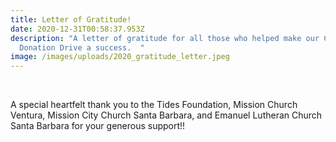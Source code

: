 ```yaml
---
title: Letter of Gratitude!
date: 2020-12-31T00:58:37.953Z
description: "A letter of gratitude for all those who helped make our Christmas
  Donation Drive a success.  "
image: /images/uploads/2020_gratitude_letter.jpeg
---
```

<br>

A special heartfelt thank you to the Tides Foundation, Mission Church Ventura, Mission City Church Santa Barbara, and Emanuel Lutheran Church Santa Barbara for your generous support!!